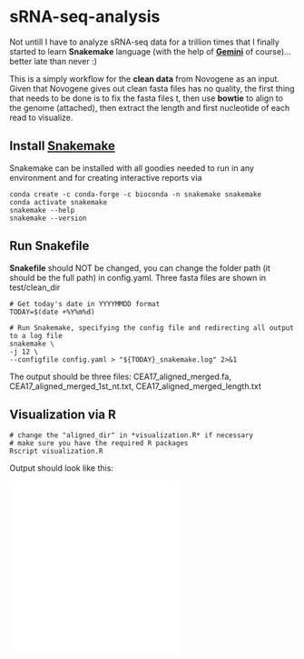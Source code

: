 # sRNA-seq-analysis

Not untill I have to analyze sRNA-seq data for a trillion times that I finally started to learn **Snakemake** language (with the help of [**Gemini**](https://gemini.google.com/app) of course)... better late than never :)

This is a simply workflow for the **clean data** from Novogene as an input. Given that Novogene gives out clean fasta files has no quality, the first thing that needs to be done is to fix the fasta files t, then use **bowtie** to align to the genome (attached), then extract the length and first nucleotide of each read to visualize.

## Install [Snakemake](https://snakemake.readthedocs.io/en/stable/index.html)

Snakemake can be installed with all goodies needed to run in any environment and for creating interactive reports via

```{bash}
conda create -c conda-forge -c bioconda -n snakemake snakemake
conda activate snakemake
snakemake --help
snakemake --version
```

## Run Snakefile

**Snakefile** should NOT be changed, you can change the folder path (it should be the full path) in config.yaml. Three fasta files are shown in test/clean_dir

```{bash}
# Get today's date in YYYYMMDD format
TODAY=$(date +%Y%m%d)

# Run Snakemake, specifying the config file and redirecting all output to a log file
snakemake \
-j 12 \
--configfile config.yaml > "${TODAY}_snakemake.log" 2>&1
```

The output should be three files: CEA17_aligned_merged.fa, CEA17_aligned_merged_1st_nt.txt, CEA17_aligned_merged_length.txt

## Visualization via R
```{bash}
# change the "aligned_dir" in *visualization.R* if necessary
# make sure you have the required R packages
Rscript visualization.R
```
Output should look like this:

![get_1st_nt](../test/output/1st_nt.pdf)
![length_distribution](../test/ouptut/length_distribution.pdf)
